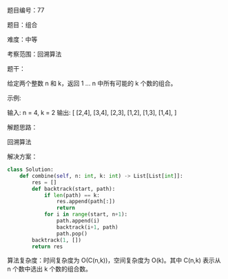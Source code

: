题目编号：77

题目：组合

难度：中等

考察范围：回溯算法

题干：

给定两个整数 n 和 k，返回 1 ... n 中所有可能的 k 个数的组合。

示例:

输入: n = 4, k = 2
输出:
[
  [2,4],
  [3,4],
  [2,3],
  [1,2],
  [1,3],
  [1,4],
]

解题思路：

回溯算法

解决方案：

```python
class Solution:
    def combine(self, n: int, k: int) -> List[List[int]]:
        res = []
        def backtrack(start, path):
            if len(path) == k:
                res.append(path[:])
                return
            for i in range(start, n+1):
                path.append(i)
                backtrack(i+1, path)
                path.pop()
        backtrack(1, [])
        return res
```

算法复杂度：时间复杂度为 O(C(n,k))，空间复杂度为 O(k)。其中 C(n,k) 表示从 n 个数中选出 k 个数的组合数。